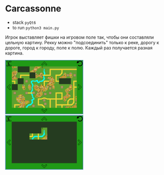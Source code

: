 # Carcassonne
- stack
`pyQt6`
- to run
`python3 main.py`


Игрок выставляет фишки на игровом поле так, чтобы они составляли цельную картину. Рекку можно "подсоединить" только к реке, дорогу к дороге, город к городу, поле к полю.
Каждый раз получается разная картина.

<img src="images/readme1.png" title="Поле почти заполнено" width="50%" height="50%" />
<img src="images/readme2.png" title="Начальный этап выкладывания фишек" width="50%" height="50%" />
